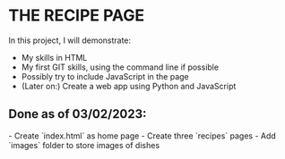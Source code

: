 
<h1>THE RECIPE PAGE</h1>

In this project, I will demonstrate:
- My skills in HTML
- My first GIT skills, using the command line if possible
- Possibly try to include JavaScript in the page
- (Later on:) Create a web app using Python and JavaScript


<h2>Done as of 03/02/2023: </h2>
- Create `index.html` as home page
- Create three `recipes` pages
- Add `images` folder to store images of dishes
